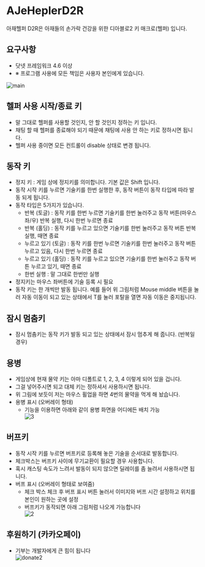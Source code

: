 # AJeHeplerD2R
아재헬퍼 D2R은 아재들의 손가락 건강을 위한 디아블로2 키 매크로(헬퍼) 입니다.<br>


## 요구사항
- 닷넷 프레임워크 4.6 이상<br>
- ※ 프로그램 사용에 모든 책임은 사용자 본인에게 있습니다.<br>

![main](https://user-images.githubusercontent.com/26077884/141445622-9779568d-f1e9-472b-b3c8-0842812d776c.png)

## 헬퍼 사용 시작/종료 키
- 말 그대로 헬퍼를 사용할 것인지, 안 할 것인지 정하는 키 입니다.
- 채팅 할 때 헬퍼를 종료해야 되기 때문에 채팅에 사용 안 하는 키로 정하시면 됩니다.
- 헬퍼 사용 중이면 모든 컨트롤이 disable 상태로 변경 됩니다.

## 동작 키
- 정지 키 : 게임 상에 정지키를 의미합니다. 기본 값은 Shift 입니다.
- 동작 시작 키를 누르면 기술키를 한번 실행한 후, 동작 버튼이 동작 타입에 따라 발동 되게 됩니다.
- 동작 타입은 5가지가 있습니다.
  - 반복 (토글) : 동작 키를 한번 누르면 기술키를 한번 눌러주고 동작 버튼(마우스 좌/우) 반복 실행,
                      다시 한번 누르면 종료
  - 반복 (홀딩) : 동작 키를 누르고 있으면 기술키를 한번 눌러주고 동작 버튼 반복 실행, 때면 종료
  - 누르고 있기 (토글) : 동작 키를 한번 누르면 기술키를 한번 눌러주고 동작 버튼 누르고 있음,
                                다시 한번 누르면 종료
  - 누르고 있기 (홀딩) : 동작 키를 누르고 있으면 기술키를 한번 눌러주고 동작 버튼 누르고 있기,
                                때면 종료
  - 한번 실행 : 말 그대로 한번만 실행
- 정지키는 마우스 좌버튼에 기술 등록 시 필요
- 동작 키는 한 개씩만 발동 됩니다. 예를 들어 위 그림처럼 Mouse middle 버튼을 눌러 자동 이동이 되고 있는 상태에서 T를 눌러 포탈을 열면 자동 이동은 중지됩니다.

## 잠시 멈춤키
- 잠시 멈춤키는 동작 키가 발동 되고 있는 상태에서 잠시 멈추게 해 줍니다. (반복일 경우)

## 용병
- 게임상에 현재 물약 키는 아마 디폴트로 1, 2, 3, 4 이렇게 되어 있을 겁니다.
- 그걸 넣어주시면 되고 대체 키는 정하셔서 사용하시면 됩니다.
- 위 그림에 보듯이 저는 마우스 휠업을 하면 4번의 물약을 먹게 해 놨습니다.
- 용병 표시 (오버레이 형태)
  - 기능을 이용하면 아래와 같이 용병 화면을 어디에든 배치 가능<br>
![3](https://user-images.githubusercontent.com/26077884/141446140-6f6d6fee-69fe-4c32-9503-e75909f6c147.png)

## 버프키
- 동작 시작 키를 누르면 버프키로 등록해 놓은 기술을 순서대로 발동합니다.
- 체크박스는 버프키 사이에 무기교환이 필요할 경우 사용합니다.
- 혹시 캐스팅 속도가 느려서 발동이 되지 않으면 딜레이를 좀 늘려서 사용하시면 됩니다.
- 버프 표시 (오버레이 형태로 보여줌)
   - 체크 박스 체크 후 버프 표시 버튼 눌러서 이미지와 버프 시간 설정하고 위치를 본인이 원하는 곳에 설정
   - 버프키가 동작되면 아래 그림처럼 나오게 가능합니다<br>
![2](https://user-images.githubusercontent.com/26077884/141446273-029897aa-b778-4129-bb18-b9d430dd5a3a.png)

## 후원하기 (카카오페이)
- 기부는 개발자에게 큰 힘이 됩니다<br>
![donate2](https://user-images.githubusercontent.com/26077884/141446881-a8cb4b66-944f-4cc9-b10a-0cdd3e539447.png)
